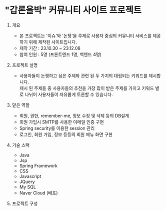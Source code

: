 # "갑론을박" 커뮤니티 사이트 프로젝트

1. 개요
   * 본 프로젝트는 '이슈'와 '논쟁'을 주제로 사용자 중심의 커뮤니티 서비스를 제공하기 위해 제작된 사이트입니다.
   * 제작 기간 : 23.10.30 ~ 23.12.08
   * 참여 인원 : 5명 (프론트엔드 1명, 백엔드 4명)

2. 프로젝트 설명
   * 사용자들이 논쟁하고 싶은 주제와 관련 된 두 가지의 대립되는 키워드를 제시합니다.  
   제시 된 주제들 중 사용자들의 추천을 가장 많이 받은 주제를 가지고 키워드 별로 나뉘어 사용자들이 자유롭게 토론할 수 있습니다.

4. 맡은 역할
   * 회원, 권한, remember-me, 정보 수정 및 삭제 등의 DB설계
   * 회원 가입시 SMTP를 사용한 이메일 인증 구현
   * Spring security를 이용한 session 관리
   * 로그인, 회원 가입, 정보 등등의 회원 메뉴 화면 구현

5. 기술 스택
   * Java
   * Jsp
   * Spring Framework
   * CSS
   * Javascript
   * JQuery
   * My SQL
   * Naver Cloud (배포)

6. 프로젝트 구성
   

